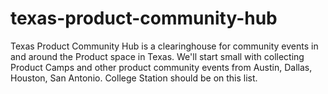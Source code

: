 # texas-product-community-hub
Texas Product Community Hub is a clearinghouse for community events in and around the Product space in Texas. We'll start small with collecting Product Camps and other product community events from Austin, Dallas, Houston, San Antonio. College Station should be on this list.
